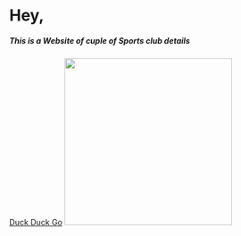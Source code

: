 

# Hey, 
##### This is a Website of cuple of Sports club details
[Duck Duck Go](https://duckduckgo.com "The best search engine for privacy")
<img width="300px" src="https://i.ibb.co/PjqRcb5/Screenshot-31.png" />

